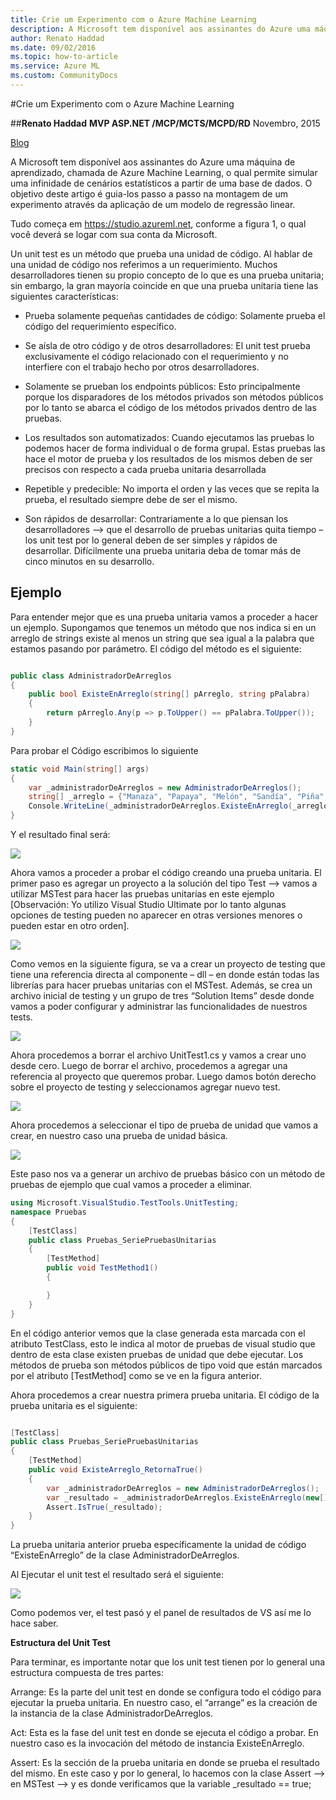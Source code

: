 ```yaml
---
title: Crie um Experimento com o Azure Machine Learning
description: A Microsoft tem disponível aos assinantes do Azure uma máquina de aprendizado, chamada de Azure Machine Learning, o qual permite simular uma infinidade de cenários estatísticos a partir de uma base de dados. O objetivo deste artigo é guia-los passo a passo na montagem de um experimento através da aplicação de um modelo de regressão linear.
author: Renato Haddad
ms.date: 09/02/2016
ms.topic: how-to-article
ms.service: Azure ML
ms.custom: CommunityDocs
---
```







#Crie um Experimento com o Azure Machine Learning


##**Renato Haddad**
**MVP ASP.NET /MCP/MCTS/MCPD/RD**
Novembro, 2015

[Blog](http://weblogs.asp.net/renatohaddad/)


A Microsoft tem disponível aos assinantes do Azure uma máquina de aprendizado, chamada de Azure Machine Learning, o qual permite simular uma infinidade de cenários estatísticos a partir de uma base de dados. O objetivo deste artigo é guia-los passo a passo na montagem de um experimento através da aplicação de um modelo de regressão linear.

Tudo começa em https://studio.azureml.net, conforme a figura 1, o qual você deverá se logar com sua conta da Microsoft.

Un unit test es un método que prueba una unidad de código. Al hablar de
una unidad de código nos referimos a un requerimiento. Muchos
desarrolladores tienen su propio concepto de lo que es una prueba
unitaria; sin embargo, la gran mayoría coincide en que una prueba
unitaria tiene las siguientes características:

- Prueba solamente pequeñas cantidades de código: Solamente prueba el
    código del requerimiento específico.

-  Se aísla de otro código y de otros desarrolladores: El unit test
    prueba exclusivamente el código relacionado con el requerimiento y
    no interfiere con el trabajo hecho por otros desarrolladores.

-    Solamente se prueban los endpoints públicos: Esto principalmente
    porque los disparadores de los métodos privados son métodos públicos
    por lo tanto se abarca el código de los métodos privados dentro de
    las pruebas.

-    Los resultados son automatizados: Cuando ejecutamos las pruebas lo
    podemos hacer de forma individual o de forma grupal. Estas pruebas
    las hace el motor de prueba y los resultados de los mismos deben de
    ser precisos con respecto a cada prueba unitaria desarrollada

-    Repetible y predecible: No importa el orden y las veces que se
    repita la prueba, el resultado siempre debe de ser el mismo.

-    Son rápidos de desarrollar: Contrariamente a lo que piensan los
    desarrolladores –&gt; que el desarrollo de pruebas unitarias quita
    tiempo – los unit test por lo general deben de ser simples y rápidos
    de desarrollar. Difícilmente una prueba unitaria deba de tomar más
    de cinco minutos en su desarrollo.

Ejemplo
-------

Para entender mejor que es una prueba unitaria vamos a proceder a hacer
un ejemplo. Supongamos que tenemos un método que nos indica si en un
arreglo de strings existe al menos un string que sea igual a la palabra
que estamos pasando por parámetro. El código del método es el siguiente:

``` C#

public class AdministradorDeArreglos
{
    public bool ExisteEnArreglo(string[] pArreglo, string pPalabra)
    {
        return pArreglo.Any(p => p.ToUpper() == pPalabra.ToUpper());
    }
}
```

Para probar el Código escribimos lo siguiente

``` C#
static void Main(string[] args)
{
    var _administradorDeArreglos = new AdministradorDeArreglos();
    string[] _arreglo = {"Manaza", "Papaya", "Melón", "Sandía", "Piña", "Banano"};
    Console.WriteLine(_administradorDeArreglos.ExisteEnArreglo(_arreglo, "Banano") );
}
```

Y el resultado final será:

![](./img/UnitTest/image1.png)
    

Ahora vamos a proceder a probar el código creando una prueba unitaria.
El primer paso es agregar un proyecto a la solución del tipo Test –&gt;
vamos a utilizar MSTest para hacer las pruebas unitarias en este ejemplo
\[Observación: Yo utilizo Visual Studio Ultimate por lo tanto algunas
opciones de testing pueden no aparecer en otras versiones menores o
pueden estar en otro orden\].

![](./img/UnitTest/image2.png)
    

Como vemos en la siguiente figura, se va a crear un proyecto de testing
que tiene una referencia directa al componente – dll – en donde están
todas las librerías para hacer pruebas unitarias con el MSTest. Además,
se crea un archivo inicial de testing y un grupo de tres “Solution
Items” desde donde vamos a poder configurar y administrar las
funcionalidades de nuestros tests.

![](./img/UnitTest/image3.png)
    

Ahora procedemos a borrar el archivo UnitTest1.cs y vamos a crear uno
desde cero. Luego de borrar el archivo, procedemos a agregar una
referencia al proyecto que queremos probar. Luego damos botón derecho
sobre el proyecto de testing y seleccionamos agregar nuevo test.

![](./img/UnitTest/image4.png)
    

Ahora procedemos a seleccionar el tipo de prueba de unidad que vamos a
crear, en nuestro caso una prueba de unidad básica.

![](./img/UnitTest/image5.png)
    

Este paso nos va a generar un archivo de pruebas básico con un método de
pruebas de ejemplo que cual vamos a proceder a eliminar.

``` C#
using Microsoft.VisualStudio.TestTools.UnitTesting;
namespace Pruebas
{
    [TestClass]
    public class Pruebas_SeriePruebasUnitarias
    {
        [TestMethod]
        public void TestMethod1()
        {

        }
    }
}
```

En el código anterior vemos que la clase generada esta marcada con el
atributo TestClass, esto le indica al motor de pruebas de visual studio
que dentro de esta clase existen pruebas de unidad que debe ejecutar.
Los métodos de prueba son métodos públicos de tipo void que están
marcados por el atributo \[TestMethod\] como se ve en la figura
anterior.

Ahora procedemos a crear nuestra primera prueba unitaria. El código de
la prueba unitaria es el siguiente:

``` C#

[TestClass]
public class Pruebas_SeriePruebasUnitarias
{
    [TestMethod]
    public void ExisteArreglo_RetornaTrue()
    {
        var _administradorDeArreglos = new AdministradorDeArreglos();
        var _resultado = _administradorDeArreglos.ExisteEnArreglo(new[] { "Argentina", "Brasil", "Perú" }, "Brasil");
        Assert.IsTrue(_resultado);
    }
}
```

La prueba unitaria anterior prueba específicamente la unidad de código
“ExisteEnArreglo” de la clase AdministradorDeArreglos.

Al Ejecutar el unit test el resultado será el siguiente:

![](./img/UnitTest/image6.png)
    

Como podemos ver, el test pasó y el panel de resultados de VS así me lo
hace saber.

**Estructura del Unit Test**

Para terminar, es importante notar que los unit test tienen por lo
general una estructura compuesta de tres partes:

Arrange: Es la parte del unit test en donde se configura todo el código
para ejecutar la prueba unitaria. En nuestro caso, el “arrange” es la
creación de la instancia de la clase AdministradorDeArreglos.

Act: Esta es la fase del unit test en donde se ejecuta el código a
probar. En nuestro caso es la invocación del método de instancia
ExisteEnArreglo.

Assert: Es la sección de la prueba unitaria en donde se prueba el
resultado del mismo. En este caso y por lo general, lo hacemos con la
clase Assert –&gt; en MSTest –&gt; y es donde verificamos que la
variable \_resultado == true;


